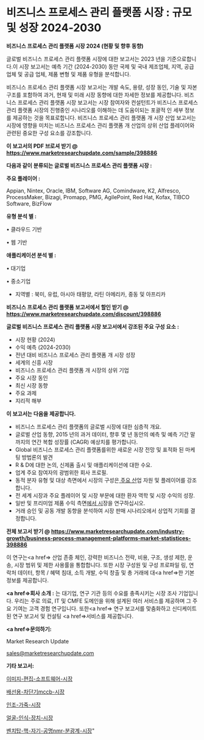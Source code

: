 # 비즈니스 프로세스 관리 플랫폼 시장 : 규모 및 성장 2024-2030

<strong>비즈니스 프로세스 관리 플랫폼 시장 2024 (현황 및 향후 동향)</strong>

글로벌 비즈니스 프로세스 관리 플랫폼 시장에 대한 보고서는 2023 년을 기준으로합니다.이 시장 보고서는 예측 기간 (2024-2030) 동안 국제 및 국내 제조업체, 지역, 공급 업체 및 공급 업체, 제품 변형 및 제품 유형을 분석합니다.

비즈니스 프로세스 관리 플랫폼 시장 보고서는 개발 속도, 용량, 성장 동인, 기술 및 자본 구조를 포함하여 과거, 현재 및 미래 시장 동향에 대한 자세한 정보를 제공합니다. 비즈니스 프로세스 관리 플랫폼 시장 보고서는 시장 참여자와 컨설턴트가 비즈니스 프로세스 관리 플랫폼 시장의 진행중인 시나리오를 이해하는 데 도움이되는 포괄적 인 세부 정보를 제공하는 것을 목표로합니다. 비즈니스 프로세스 관리 플랫폼 개 시장 산업 보고서는 시장에 영향을 미치는 비즈니스 프로세스 관리 플랫폼 개 산업의 상위 산업 플레이어와 관련된 중요한 구성 요소를 강조합니다.



<strong>이 보고서의 PDF 브로셔 받기 @ <a href=https://www.marketresearchupdate.com/sample/398886>https://www.marketresearchupdate.com/sample/398886</a></strong>



<strong>다음과 같이 분류되는 글로벌 비즈니스 프로세스 관리 플랫폼 시장 :</strong>



<strong>주요 플레이어 :</strong>

Appian, Nintex, Oracle, IBM, Software AG, Comindware, K2, Alfresco, ProcessMaker, Bizagi, Promapp, PMG, AgilePoint, Red Hat, Kofax, TIBCO Software, BizFlow



<strong>유형 분석 별 :</strong>

• 클라우드 기반

• 웹 기반



<strong>애플리케이션 분석 별 :</strong>

• 대기업

• 중소기업

<ul>
  <li>지역별 : 북미, 유럽, 아시아 태평양, 라틴 아메리카, 중동 및 아프리카</li>
</ul>


<strong>비즈니스 프로세스 관리 플랫폼 보고서에서 할인 받기 @ <a href=https://www.marketresearchupdate.com/discount/398886>https://www.marketresearchupdate.com/discount/398886</a></strong>



<strong>글로벌 비즈니스 프로세스 관리 플랫폼 시장 보고서에서 강조된 주요 구성 요소 :</strong>
<ul>
  <li>시장 현황 (2024)</li>
  <li>수익 예측 (2024-2030)</li>
  <li>전년 대비 비즈니스 프로세스 관리 플랫폼 개 시장 성장</li>
  <li>세계의 신흥 시장</li>
  <li>비즈니스 프로세스 관리 플랫폼 개 시장의 상위 기업</li>
  <li>주요 시장 동인</li>
  <li>최신 시장 동향</li>
  <li>주요 과제</li>
  <li>지리적 해부</li>
</ul>


<strong>이 보고서는 다음을 제공합니다.</strong>
<ul>
  <li>비즈니스 프로세스 관리 플랫폼의 글로벌 시장에 대한 심층적 개요.</li>
  <li>글로벌 산업 동향, 2015 년의 과거 데이터, 향후 몇 년 동안의 예측 및 예측 기간 말까지의 연간 복합 성장률 (CAGR) 예상치를 평가합니다.</li>
  <li>Global 비즈니스 프로세스 관리 플랫폼를위한 새로운 시장 전망 및 표적화 된 마케팅 방법론의 발견</li>
  <li>R &amp; D에 대한 논의, 신제품 출시 및 애플리케이션에 대한 수요.</li>
  <li>업계 주요 참여자의 광범위한 회사 프로필.</li>
  <li>동적 분자 유형 및 대상 측면에서 시장의 구성은<a href=> 주요 산</a>업 자원 및 플레이어를 강조합니다.</li>
  <li>전 세계 시장과 주요 플레이어 및 시장 부문에 대한 환자 역학 및 시장 수익의 성장.</li>
  <li>일반 및 프리미엄 제품 수익 측면<a href=>에서 시</a>장을 연구하십시오.</li>
  <li>거래 승인 및 공동 개발 동향을 분석하여 시장 판매 시나리오에서 상업적 기회를 결정합니다.</li>
</ul>



<strong>전체 보고서 받기 @ <a href=https://www.marketresearchupdate.com/industry-growth/business-process-management-platforms-market-statistices-398886>https://www.marketresearchupdate.com/industry-growth/business-process-management-platforms-market-statistices-398886</a></strong>

이 연구는<a href=> 산업 존중</a> 체인, 강력한 비즈니스 전략, 비용, 구조, 생성 제한, 운송, 시장 범위 및 제한 사용률을 통합합니다. 또한 시장 구성원 및 구성 프로파일 링, 연락처 데이터, 항목 / 혜택 침대, 소득 개발, 수익 창출 및 총 거래에 대<a href=>한 기본 </a>정보를 제공합니다.



<strong><a href=>회사 소</a>개 :</strong>
는 대기업, 연구 기관 등의 수요를 충족시키는 시장 조사 기업입니다. 우리는 주로 의료, IT 및 CMFE 도메인을 위해 설계된 여러 서비스를 제공하며 그 주요 기여는 고객 경험 연구입니다. 또한<a href=> 연구 보</a>고서를 맞춤화하고 신디케이트 된 연구 보고서 및 컨설팅 <a href=>서비스</a>를 제공합니다.



<strong><a href=>문의하기:</a></strong>

Market Research Update

sales@marketresearchupdate.com



<strong>기타 보고서:</strong>

<a href=https://www.linkedin.com/pulse/이미지-편집-소프트웨어-시장-현재-및-미래-성장-2029-consumer-connection-chronicles-24-/>이미지-편집-소프트웨어-시장</a>

<a href=https://www.linkedin.com/pulse/배선용-차단기mccb-시장-규모-및-성장-2023-analytics-alchemy-360-analysis-o6vff/>배선용-차단기mccb-시장</a>

<a href=https://www.linkedin.com/pulse/인조-가죽-시장-경쟁-분석-및-성장-잠재력-2029-trend-tracking-tips-360-analysis-1gn1f/>인조-가죽-시장</a>

<a href=https://www.linkedin.com/pulse/얼굴-인식-장치-시장-세분화-연구-및-목표-고객2030년-trend-tracking-tips-360-analysis-dvqkf/>얼굴-인식-장치-시장</a>

<a href=https://www.linkedin.com/pulse/벤치탑-핵-자기-공명nmr-분광계-시장-진입-전략-및-위험-평가2029년-isdailynews-0z1mf/>벤치탑-핵-자기-공명nmr-분광계-시장</a>"

